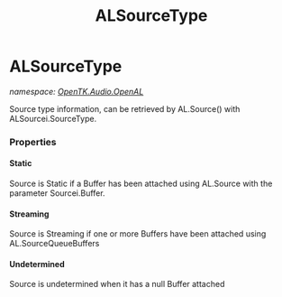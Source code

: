 ﻿---
title: ALSourceType
---

# ALSourceType
_namespace: [OpenTK.Audio.OpenAL](N-OpenTK.Audio.OpenAL.html)_

Source type information, can be retrieved by AL.Source() with ALSourcei.SourceType.



### Properties

#### Static
Source is Static if a Buffer has been attached using AL.Source with the parameter Sourcei.Buffer.
#### Streaming
Source is Streaming if one or more Buffers have been attached using AL.SourceQueueBuffers
#### Undetermined
Source is undetermined when it has a null Buffer attached

